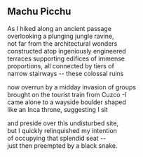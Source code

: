 <main>

## Machu Picchu 
As I hiked along an ancient passage <br />
overlooking a plunging jungle ravine, <br />
not far from the architectural wonders <br />
constructed atop ingeniously engineered <br />
terraces supporting edifices of immense <br />
proportions, all connected by tiers of <br />
narrow stairways -- these colossal ruins

now overrun by a midday invasion of groups <br />
brought on the tourist train from Cuzco -­I <br />
came alone to a wayside boulder shaped <br />
like an Inca throne, suggesting I sit

and preside over this undisturbed site, <br />
but I quickly relinquished my intention <br />
of occupying that splendid seat -- <br />
just then preempted by a black snake.

</main>